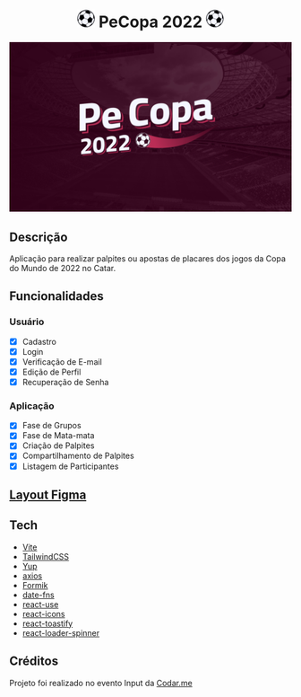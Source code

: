 <div align="center">
  <h1>
    <img src=".github/ball.png" alt="Bola de futebol" />
    PeCopa 2022
    <img src=".github/ball.png" alt="Bola de futebol" />
  </h1>
</div>

![Capa do projeto PeCopa 2022](.github/Pecopa_2022.png)

## Descrição

Aplicação para realizar palpites ou apostas de placares dos jogos da Copa do Mundo de 2022 no Catar.

## Funcionalidades

### Usuário

- [x] Cadastro
- [x] Login
- [x] Verificação de E-mail
- [x] Edição de Perfil
- [x] Recuperação de Senha

### Aplicação

- [x] Fase de Grupos
- [x] Fase de Mata-mata
- [x] Criação de Palpites
- [x] Compartilhamento de Palpites
- [x] Listagem de Participantes

## [Layout Figma][figma]

## Tech

- [Vite][vite]
- [TailwindCSS][tailwind]
- [Yup][yup]
- [axios][axios]
- [Formik][formik]
- [date-fns][date-fns]
- [react-use][react-use]
- [react-icons][react-icons]
- [react-toastify][react-toastify]
- [react-loader-spinner][react-loader-spinner]

## Créditos

Projeto foi realizado no evento Input da [Codar.me](https://codar.me/input)

[prisma]: https://www.prisma.io
[dotenv-safe]: https://www.npmjs.com/package/dotenv-safe
[jsonwebtoken]: https://www.npmjs.com/package/jsonwebtoken
[axios]: https://axios-http.com
[date-fns]: https://date-fns.org
[koa]: https://koajs.com
[bcrypt]: https://www.npmjs.com/package/bcrypt
[vite]: https://vitejs.dev
[formik]: https://formik.org
[tailwind]: https://tailwindcss.com
[yup]: https://github.com/jquense/yup
[react-icons]: https://react-icons.github.io/react-icons
[react-toastify]: https://github.com/fkhadra/react-toastify#readme
[react-loader-spinner]: https://mhnpd.github.io/react-loader-spinner
[react-use]: https://www.npmjs.com/package/react-use
[figma]: https://www.figma.com/file/SgGHrC5RvFJoeHo0lrQRKM/Projeto-%E2%80%A2-PeCopa-2022?node-id=0%3A1
